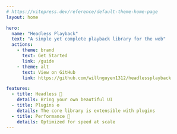```yaml
---
# https://vitepress.dev/reference/default-theme-home-page
layout: home

hero:
  name: "Headless Playback"
  text: "A simple yet complete playback library for the web"
  actions:
    - theme: brand
      text: Get Started
      link: /guide
    - theme: alt
      text: View on GitHub
      link: https://github.com/willnguyen1312/headlessplayback

features:
  - title: Headless 💅
    details: Bring your own beautiful UI
  - title: Plugins ⚙︎
    details: The core library is extensible with plugins
  - title: Performance 🚀
    details: Optimized for speed at scale
---
```

